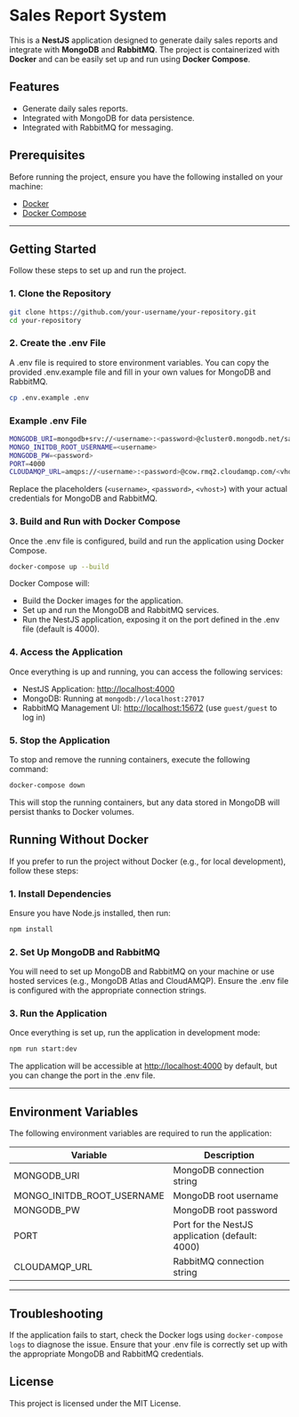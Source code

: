 # Sales Report System

This is a **NestJS** application designed to generate daily sales reports and integrate with **MongoDB** and **RabbitMQ**. The project is containerized with **Docker** and can be easily set up and run using **Docker Compose**.

## Features

- Generate daily sales reports.
- Integrated with MongoDB for data persistence.
- Integrated with RabbitMQ for messaging.

## Prerequisites

Before running the project, ensure you have the following installed on your machine:

- [Docker](https://www.docker.com/get-started)
- [Docker Compose](https://docs.docker.com/compose/install/)

---

## Getting Started

Follow these steps to set up and run the project.

### 1. Clone the Repository

```bash
git clone https://github.com/your-username/your-repository.git
cd your-repository
```

### 2. Create the .env File

A .env file is required to store environment variables. You can copy the provided .env.example file and fill in your own values for MongoDB and RabbitMQ.

```bash
cp .env.example .env
```

### Example .env File

```bash
MONGODB_URI=mongodb+srv://<username>:<password>@cluster0.mongodb.net/sales-report
MONGO_INITDB_ROOT_USERNAME=<username>
MONGODB_PW=<password>
PORT=4000
CLOUDAMQP_URL=amqps://<username>:<password>@cow.rmq2.cloudamqp.com/<vhost>
```

Replace the placeholders (`<username>`, `<password>`, `<vhost>`) with your actual credentials for MongoDB and RabbitMQ.

### 3. Build and Run with Docker Compose

Once the .env file is configured, build and run the application using Docker Compose.

```bash
docker-compose up --build
```

Docker Compose will:

- Build the Docker images for the application.
- Set up and run the MongoDB and RabbitMQ services.
- Run the NestJS application, exposing it on the port defined in the .env file (default is 4000).

### 4. Access the Application

Once everything is up and running, you can access the following services:

- NestJS Application: [http://localhost:4000](http://localhost:4000)
- MongoDB: Running at `mongodb://localhost:27017`
- RabbitMQ Management UI: [http://localhost:15672](http://localhost:15672) (use `guest/guest` to log in)

### 5. Stop the Application

To stop and remove the running containers, execute the following command:

```bash
docker-compose down
```

This will stop the running containers, but any data stored in MongoDB will persist thanks to Docker volumes.

## Running Without Docker

If you prefer to run the project without Docker (e.g., for local development), follow these steps:

### 1. Install Dependencies

Ensure you have Node.js installed, then run:

```bash
npm install
```

### 2. Set Up MongoDB and RabbitMQ

You will need to set up MongoDB and RabbitMQ on your machine or use hosted services (e.g., MongoDB Atlas and CloudAMQP).
Ensure the .env file is configured with the appropriate connection strings.

### 3. Run the Application

Once everything is set up, run the application in development mode:

```bash
npm run start:dev
```

The application will be accessible at [http://localhost:4000](http://localhost:4000) by default, but you can change the port in the .env file.

---

## Environment Variables

The following environment variables are required to run the application:

| Variable                   | Description                                     |
| -------------------------- | ----------------------------------------------- |
| MONGODB_URI                | MongoDB connection string                       |
| MONGO_INITDB_ROOT_USERNAME | MongoDB root username                           |
| MONGODB_PW                 | MongoDB root password                           |
| PORT                       | Port for the NestJS application (default: 4000) |
| CLOUDAMQP_URL              | RabbitMQ connection string                      |

---

## Troubleshooting

If the application fails to start, check the Docker logs using `docker-compose logs` to diagnose the issue.
Ensure that your .env file is correctly set up with the appropriate MongoDB and RabbitMQ credentials.

## License

This project is licensed under the MIT License.
